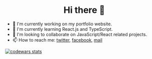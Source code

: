 <h1 align="center">Hi there 👋</h1>

- 🔭 I'm currently working on my portfolio website.
- 🌱 I'm currently learning React.js and TypeScript.
- 👯 I'm looking to collaborate on JavaScript/React related projects.
- 📫 How to reach me: [twitter](https://twitter.com/haxikowy), [facebook](https://www.facebook.com/szymon.dolnik/), [mail](mailto:szymon2407@hotmail.com)

[![codewars stats][codewars stats]][codewars url]

[codewars stats]: https://www.codewars.com/users/Haxikowy/badges/micro
[codewars url]: https://www.codewars.com/users/Haxikowy
